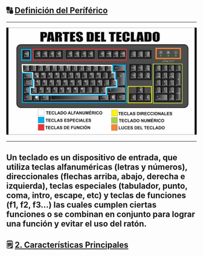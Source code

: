 ## 🔠 [Definición del Períférico](README.md)
---
<img src="img/partes_teclado.jpg" alt="teclado" width="800" heigth="500">

---

Un teclado es un **dispositivo de entrada**, que utiliza teclas alfanuméricas (letras y números), direccionales (flechas arriba, abajo, derecha e izquierda), teclas especiales (tabulador, punto, coma, intro, escape, etc) y teclas de funciones (f1, f2, f3...) las cuales cumplen ciertas funciones o se combinan en conjunto para lograr una función y evitar el uso del ratón.
---

## 🗒️ [2. Características Principales](caracteristicas.md)
